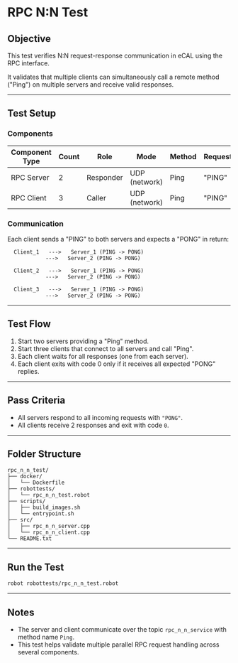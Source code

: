 # RPC N:N Test

## Objective

This test verifies N:N request-response communication in eCAL using the RPC interface.

It validates that multiple clients can simultaneously call a remote method ("Ping") on multiple servers and receive valid responses.

---

## Test Setup

### Components

| Component Type | Count | Role      | Mode         | Method | Request | Expected Response |
|----------------|-------|-----------|--------------|--------|---------|-------------------|
| RPC Server     | 2     | Responder | UDP (network) | Ping   | "PING"  | "PONG"            |
| RPC Client     | 3     | Caller    | UDP (network) | Ping   | "PING"  | "PONG"            |

### Communication

Each client sends a "PING" to both servers and expects a "PONG" in return:

```
  Client_1   --->   Server_1 (PING -> PONG)
            --->   Server_2 (PING -> PONG)

  Client_2   --->   Server_1 (PING -> PONG)
            --->   Server_2 (PING -> PONG)

  Client_3   --->   Server_1 (PING -> PONG)
            --->   Server_2 (PING -> PONG)
```

---

## Test Flow

1. Start two servers providing a "Ping" method.
2. Start three clients that connect to all servers and call "Ping".
3. Each client waits for all responses (one from each server).
4. Each client exits with code 0 only if it receives all expected "PONG" replies.

---

## Pass Criteria

- All servers respond to all incoming requests with `"PONG"`.
- All clients receive 2 responses and exit with code `0`.

---

## Folder Structure

```
rpc_n_n_test/
├── docker/
│   └── Dockerfile
├── robottests/
│   └── rpc_n_n_test.robot
├── scripts/
│   ├── build_images.sh
│   └── entrypoint.sh
├── src/
│   ├── rpc_n_n_server.cpp
│   └── rpc_n_n_client.cpp
└── README.txt
```

---

## Run the Test

```bash
robot robottests/rpc_n_n_test.robot
```

---

## Notes

- The server and client communicate over the topic `rpc_n_n_service` with method name `Ping`.
- This test helps validate multiple parallel RPC request handling across several components.